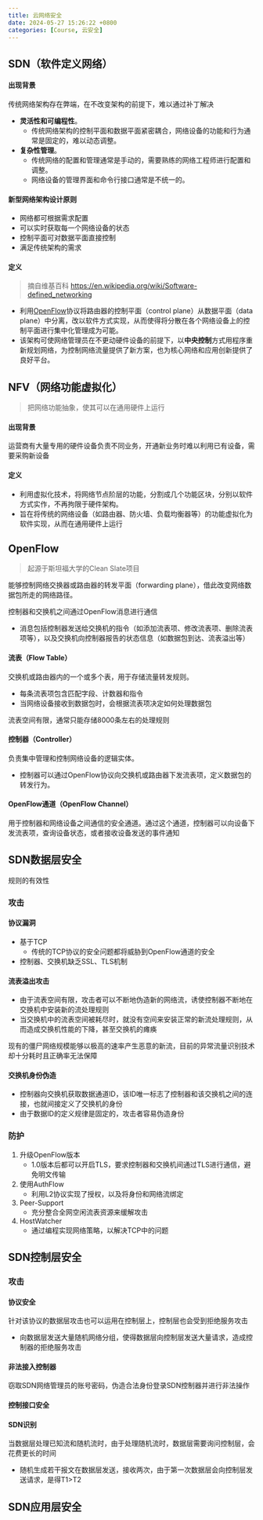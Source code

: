 ```yaml
---
title: 云网络安全
date: 2024-05-27 15:26:22 +0800
categories: [Course, 云安全]
---
```


## SDN（软件定义网络）

#### 出现背景
传统网络架构存在弊端，在不改变架构的前提下，难以通过补丁解决
- **灵活性和可编程性**。
	- 传统网络架构的控制平面和数据平面紧密耦合，网络设备的功能和行为通常是固定的，难以动态调整。
- **复杂性管理**。
	- 传统网络的配置和管理通常是手动的，需要熟练的网络工程师进行配置和调整。
	- 网络设备的管理界面和命令行接口通常是不统一的。

#### 新型网络架构设计原则
- 网络都可根据需求配置
- 可以实时获取每一个网络设备的状态
- 控制平面可对数据平面直接控制
- 满足传统架构的需求

#### 定义
> 摘自维基百科
> https://en.wikipedia.org/wiki/Software-defined_networking

- 利用[OpenFlow](https://zh.wikipedia.org/wiki/OpenFlow "OpenFlow")协议将路由器的控制平面（control plane）从数据平面（data plane）中分离，改以软件方式实现，从而使得将分散在各个网络设备上的控制平面进行集中化管理成为可能。
- 该架构可使网络管理员在不更动硬件设备的前提下，以**中央控制**方式用程序重新规划网络，为控制网络流量提供了新方案，也为核心网络和应用创新提供了良好平台。


## NFV（网络功能虚拟化）
> 把网络功能抽象，使其可以在通用硬件上运行

#### 出现背景
运营商有大量专用的硬件设备负责不同业务，开通新业务时难以利用已有设备，需要采购新设备


#### 定义
- 利用虚拟化技术，将网络节点阶层的功能，分割成几个功能区块，分别以软件方式实作，不再拘限于硬件架构。
- 旨在将传统的网络设备（如路由器、防火墙、负载均衡器等）的功能虚拟化为软件实现，从而在通用硬件上运行


## OpenFlow
> 起源于斯坦福大学的Clean Slate项目

能够控制网络交换器或路由器的转发平面（forwarding plane），借此改变网络数据包所走的网络路径。

控制器和交换机之间通过OpenFlow消息进行通信
- 消息包括控制器发送给交换机的指令（如添加流表项、修改流表项、删除流表项等），以及交换机向控制器报告的状态信息（如数据包到达、流表溢出等）

#### 流表（Flow Table）
交换机或路由器内的一个或多个表，用于存储流量转发规则。
- 每条流表项包含匹配字段、计数器和指令
- 当网络设备接收到数据包时，会根据流表项决定如何处理数据包

流表空间有限，通常只能存储8000条左右的处理规则

#### 控制器（Controller）
负责集中管理和控制网络设备的逻辑实体。
- 控制器可以通过OpenFlow协议向交换机或路由器下发流表项，定义数据包的转发行为。

#### OpenFlow通道（OpenFlow Channel）
用于控制器和网络设备之间通信的安全通道。通过这个通道，控制器可以向设备下发流表项，查询设备状态，或者接收设备发送的事件通知


## SDN数据层安全

规则的有效性

### 攻击

#### 协议漏洞
- 基于TCP
	- 传统的TCP协议的安全问题都将威胁到OpenFlow通道的安全
- 控制器、交换机缺乏SSL、TLS机制

#### 流表溢出攻击
- 由于流表空间有限，攻击者可以不断地伪造新的网络流，诱使控制器不断地在交换机中安装新的流处理规则
- 当交换机中的流表空间被耗尽时，就没有空间来安装正常的新流处理规则，从而造成交换机性能的下降，甚至交换机的瘫痪

现有的僵尸网络规模能够以极高的速率产生恶意的新流，目前的异常流量识别技术却十分耗时且正确率无法保障

#### 交换机身份伪造
- 控制器向交换机获取数据通道ID，该ID唯一标志了控制器和该交换机之间的连接，也就间接定义了交换机的身份
- 由于数据ID的定义规律是固定的，攻击者容易伪造身份

### 防护

1. 升级OpenFlow版本
	-  1.0版本后都可以开启TLS，要求控制器和交换机间通过TLS进行通信，避免明文传输
2. 使用AuthFlow
	- 利用L2协议实现了授权，以及将身份和网络流绑定
3. Peer-Support
	- 充分整合全网空闲流表资源来缓解攻击
4. HostWatcher
	- 通过编程实现网络策略，以解决TCP中的问题



## SDN控制层安全

### 攻击

#### 协议安全
针对该协议的数据层攻击也可以运用在控制层上，控制层也会受到拒绝服务攻击
- 向数据层发送大量随机网络分组，使得数据层向控制层发送大量请求，造成控制器的拒绝服务攻击

#### 非法接入控制器
窃取SDN网络管理员的账号密码，伪造合法身份登录SDN控制器并进行非法操作



#### 控制接口安全


#### SDN识别

当数据层处理已知流和随机流时，由于处理随机流时，数据层需要询问控制层，会花费更长的时间
- 随机生成若干报文在数据层发送，接收两次，由于第一次数据层会向控制层发送请求，是得T1>T2



## SDN应用层安全
